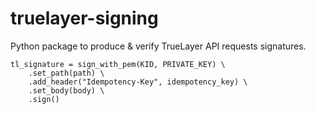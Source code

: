 # truelayer-signing
Python package to produce & verify TrueLayer API requests signatures.

```
tl_signature = sign_with_pem(KID, PRIVATE_KEY) \
    .set_path(path) \
    .add_header("Idempotency-Key", idempotency_key) \
    .set_body(body) \
    .sign()
```
